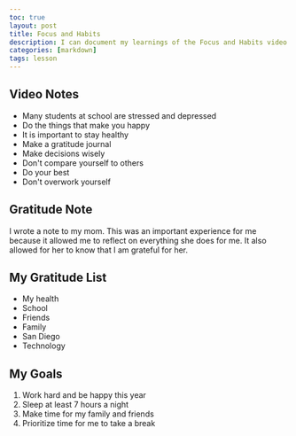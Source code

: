```yaml
---
toc: true
layout: post
title: Focus and Habits
description: I can document my learnings of the Focus and Habits video here.
categories: [markdown]
tags: lesson
---
```


## Video Notes
- Many students at school are stressed and depressed
- Do the things that make you happy
- It is important to stay healthy
- Make a gratitude journal
- Make decisions wisely 
- Don't compare yourself to others
- Do your best
- Don't overwork yourself

## Gratitude Note
I wrote a note to my mom. This was an important experience for me because it allowed me to reflect on everything she does for me. It also allowed for her to know that I am grateful for her.


## My Gratitude List
- My health 
- School
- Friends
- Family
- San Diego
- Technology


## My Goals
1. Work hard and be happy this year
2. Sleep at least 7 hours a night
3. Make time for my family and friends
4. Prioritize time for me to take a break